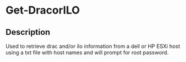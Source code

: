 ﻿# Get-DracorILO
 ## Description

Used to retrieve drac and/or ilo information from a dell or HP ESXi host using a txt file with host names and will prompt for root password.
